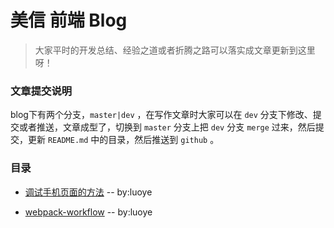 # 美信 前端 Blog

> 大家平时的开发总结、经验之道或者折腾之路可以落实成文章更新到这里呀！


### 文章提交说明

blog下有两个分支，`master|dev` ，在写作文章时大家可以在 `dev` 分支下修改、提交或者推送，文章成型了，切换到 `master` 分支上把 `dev` 分支 `merge` 过来，然后提交，更新 `README.md` 中的目录，然后推送到 `github` 。    

### 目录

* [调试手机页面的方法](./2016-03/手机调试.md) -- by:luoye  

* [webpack-workflow](./2016-04/webpack-workflow.md) -- by:luoye  